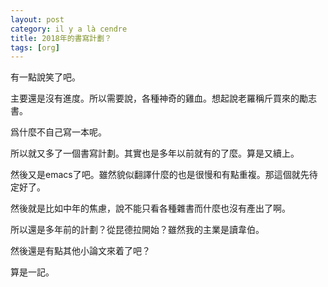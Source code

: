 ```yaml
---
layout: post
category: il y a là cendre
title: 2018年的書寫計劃？
tags: [org]
---
```


有一點說笑了吧。

主要還是沒有進度。所以需要說，各種神奇的雞血。想起說老羅稱斤買來的勵志書。

爲什麼不自己寫一本呢。

所以就又多了一個書寫計劃。其實也是多年以前就有的了麼。算是又續上。

然後又是emacs了吧。雖然貌似翻譯什麼的也是很慢和有點重複。那這個就先待定好了。

然後就是比如中年的焦慮，說不能只看各種雜書而什麼也沒有產出了啊。

所以還是多年前的計劃？從昆德拉開始？雖然我的主業是讀韋伯。

然後還是有點其他小論文來着了吧？

算是一記。




<!-- more -->
